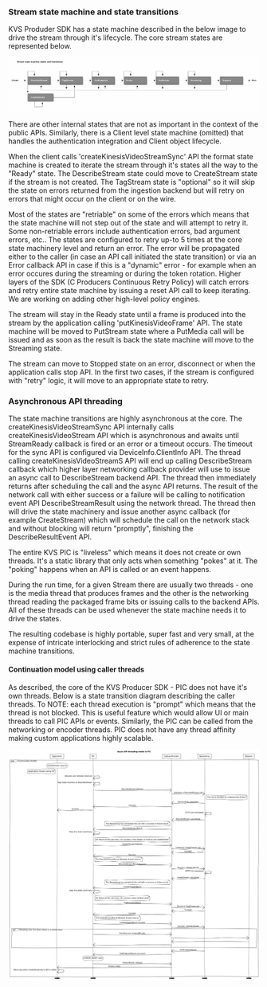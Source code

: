 ### Stream state machine and state transitions

KVS Produder SDK has a state machine described in the below image to drive the stream through it's lifecycle. The core stream states are represented below.  


![GitHub Logo](/docs/Stream_state_machine_states.png)

There are other internal states that are not as important in the context of the public APIs. Similarly, there is a Client level state machine (omitted) that handles the authentication integration and Client object lifecycle.


When the client calls 'createKinesisVideoStreamSync' API the format state machine is created to iterate the stream through it's states all the way to the "Ready" state. The DescribeStream state could move to CreateStream state if the stream is not created. The TagStream state is "optional" so it will skip the state on errors returned from the ingestion backend but will retry on errors that might occur on the client or on the wire. 

Most of the states are "retriable" on some of the errors which means that the state machine will not step out of the state and will attempt to retry it. Some non-retriable errors include authentication errors, bad argument errors, etc.. The states are configured to retry up-to 5 times at the core state machinery level and return an error. The error will be propagated either to the caller (in case an API call initiated the state transition) or via an Error callback API in case if this is a "dynamic" error - for example when an error occures during the streaming or during the token rotation. Higher layers of the SDK (C Producers Continuous Retry Policy) will catch errors and retry entire state machine by issuing a reset API call to keep iterating. We are working on adding other high-level policy engines.

The stream will stay in the Ready state until a frame is produced into the stream by the application calling 'putKinesisVideoFrame' API. The state machine will be moved to PutStream state where a PutMedia call will be issued and as soon as the result is back the state machine will move to the Streaming state. 

The stream can move to Stopped state on an error, disconnect or when the application calls stop API. In the first two cases, if the stream is configured with "retry" logic, it will move to an appropriate state to retry.


### Asynchronous API threading

The state machine transitions are highly asynchronous at the core. The createKinesisVideoStreamSync API internally calls createKinesisVideoStream API which is asynchronous and awaits until StreamReady callback is fired or an error or a timeout occurs. The timeout for the sync API is configured via DeviceInfo.ClientInfo API. The thread calling createKinesisVideoStreamS API will end up calling DescribeStream callback which higher layer networking callback provider will use to issue an async call to DescribeStream backend API. The thread then immediately returns after scheduling the call and the async API returns. The result of the network call with either success or a failure will be calling to notification event API DescribeStreamResult using the network thread. The thread then will drive the state machinery and issue another async callback (for example CreateStream) which will schedule the call on the network stack and without blocking will return "promptly", finishing the DescribeResultEvent API.

The entire KVS PIC is "liveless" which means it does not create or own threads. It's a static library that only acts when something "pokes" at it. The "poking" happens when an API is called or an event happens.

During the run time, for a given Stream there are usually two threads - one is the media thread that produces frames and the other is the networking thread reading the packaged frame bits or issuing calls to the backend APIs. All of these threads can be used whenever the state machine needs it to drive the states.

The resulting codebase is highly portable, super fast and very small, at the expense of intricate interlocking and strict rules of adherence to the state machine transitions.


#### Continuation model using caller threads

As described, the core of the KVS Producer SDK - PIC does not have it's own threads. Below is a state transition diagram describing the caller threads. To NOTE: each thread execution is "prompt" which means that the thread is not blocked. This is useful feature which would allow UI or main threads to call PIC APIs or events. Similarly, the PIC can be called from the networking or encoder threads. PIC does not have any thread affinity making custom applications highly scalable.


![GitHub Logo](/docs/Continuation_model.png)